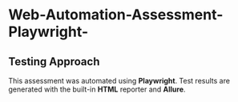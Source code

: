 # Web-Automation-Assessment-Playwright-

## Testing Approach

This assessment was automated using **Playwright**. Test results are generated with the built-in **HTML** reporter and **Allure**.
